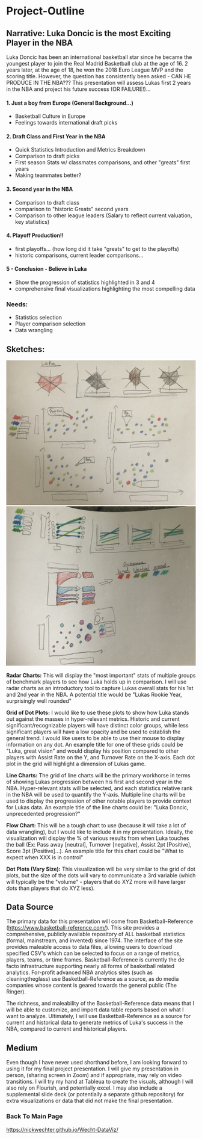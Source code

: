 # Project-Outline

## Narrative: Luka Doncic is the most Exciting Player in the NBA
Luka Doncic has been an international basketball star since he became the youngest player to join the Real Madrid Basketball club at the age of 16. 2 years later, at the age of 18, he won the 2018 Euro League MVP and the scoring title. However, the question has consistently been asked - CAN HE PRODUCE IN THE NBA??? This presentation will assess Lukas first 2 years in the NBA and project his future success (OR FAILURE!)...

#### 1. Just a boy from Europe (General Background...)
- Basketball Culture in Europe
- Feelings towards international draft picks

#### 2. Draft Class and First Year in the NBA
- Quick Statistics Introduction and Metrics Breakdown
- Comparison to draft picks
- First season Stats w/ classmates comparisons, and other "greats" first years
- Making teammates better?

#### 3. Second year in the NBA
- Comparison to draft class
- comparison to "historic Greats" second years
- Comparison to other league leaders (Salary to reflect current valuation, key statistics)

#### 4. Playoff Production!!
- first playoffs... (how long did it take "greats" to get to the playoffs)
- historic comparisons, current leader comparisons...

#### 5 - Conclusion - Believe in Luka
- Show the progression of statistics highlighted in 3 and 4
- comprehensive final visualizations highlighting the most compelling data

### Needs:
- Statistics selection
- Player comparison selection
- Data wrangling

## Sketches:
![Vis. 1](Sketches1.jpg)
![Vis. 2](sketches2.jpg)

**Radar Charts:** This will display the "most important" stats of multiple groups of benchmark players to see how Luka holds up in comparison. I will use radar charts as an introductory tool to capture Lukas overall stats for his 1st and 2nd year in the NBA. A potential title would be "Lukas Rookie Year, surprisingly well rounded"

**Grid of Dot Plots:** I would like to use these plots to show how Luka stands out against the masses in hyper-relevant metrics. Historic and current significant/recognizable players will have distinct color groups, while less significant players will have a low opacity and be used to establish the general trend. I would like users to be able to use their mouse to display information on any dot. An example title for one of these grids could be "Luka, great vision" and would display his position compared to other players with Assist Rate on the Y, and Turnover Rate on the X-axis. Each dot plot in the grid will highlight a dimension of Lukas game. 

**Line Charts:** The grid of line charts will be the primary workhorse in terms of showing Lukas progression between his first and second year in the NBA. Hyper-relevant stats will be selected, and each statistics relative rank in the NBA will be used to quantify the Y-axis. Multiple line charts will be used to display the progression of other notable players to provide context for Lukas data. An example title of the line charts could be: "Luka Doncic, unprecedented progression?"

**Flow Chart:** This will be a tough chart to use (because it will take a lot of data wrangling), but I would like to include it in my presentation. Ideally, the visualization will display the % of various results from when Luka touches the ball (Ex: Pass away [neutral], Turnover [negative], Assist 2pt [Positive], Score 3pt [Positive]...). An example title for this chart could be "What to expect when XXX is in control"

**Dot Plots (Vary Size):** This visualization will be very similar to the grid of dot plots, but the size of the dots will vary to communicate a 3rd variable (which will typically be the "volume" - players that do XYZ more will have larger dots than players that do XYZ less). 


## Data Source
The primary data for this presentation will come from Basketball-Reference (https://www.basketball-reference.com/). This site provides a comprehensive, publicly available repository of ALL basketball statistics (formal, mainstream, and invented) since 1974. The interface of the site provides maleable access to data files, allowing users to download specified CSV's which can be selected to focus on a range of metrics, players, teams, or time frames. Basketball-Reference is currently the de facto infrastructure supporting nearly all forms of basketball related analytics. For-profit advanced NBA analytics sites (such as cleaningtheglass) use Basketball-Reference as a source, as do media companies whose content is geared towards the general public (The Ringer).

The richness, and maleability of the Basketball-Reference data means that I will be able to customize, and import data table reports based on what I want to analyze. Ultimately, I will use Basketball-Reference as a source for current and historical data to generate metrics of Luka's success in the NBA, compared to current and historical players.

## Medium
Even though I have never used shorthand before, I am looking forward to using it for my final project presentation. I will give my presentation in person, (sharing screen in Zoom) and if appropriate, may rely on video transitions. I will try my hand at Tableua to create the visuals, although I will also rely on Flourish, and potentially excel. I may also include a supplemental slide deck (or potentially a separate github repository) for extra visualizations or data that did not make the final presentation. 

### Back To Main Page
https://nickwechter.github.io/Wecht-DataViz/
